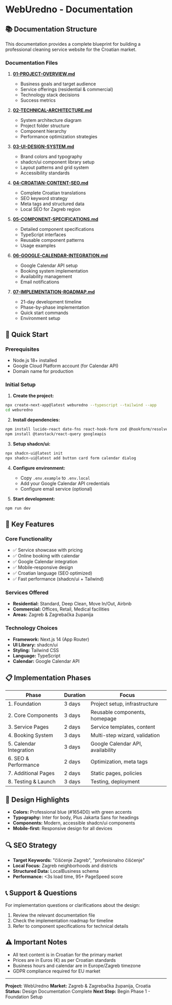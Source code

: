 # WebUredno - Documentation

## 📚 Documentation Structure

This documentation provides a complete blueprint for building a professional cleaning service website for the Croatian market.

### Documentation Files

1. **[01-PROJECT-OVERVIEW.md](01-PROJECT-OVERVIEW.md)**
   - Business goals and target audience
   - Service offerings (residential & commercial)
   - Technology stack decisions
   - Success metrics

2. **[02-TECHNICAL-ARCHITECTURE.md](02-TECHNICAL-ARCHITECTURE.md)**
   - System architecture diagram
   - Project folder structure
   - Component hierarchy
   - Performance optimization strategies

3. **[03-UI-DESIGN-SYSTEM.md](03-UI-DESIGN-SYSTEM.md)**
   - Brand colors and typography
   - shadcn/ui component library setup
   - Layout patterns and grid system
   - Accessibility standards

4. **[04-CROATIAN-CONTENT-SEO.md](04-CROATIAN-CONTENT-SEO.md)**
   - Complete Croatian translations
   - SEO keyword strategy
   - Meta tags and structured data
   - Local SEO for Zagreb region

5. **[05-COMPONENT-SPECIFICATIONS.md](05-COMPONENT-SPECIFICATIONS.md)**
   - Detailed component specifications
   - TypeScript interfaces
   - Reusable component patterns
   - Usage examples

6. **[06-GOOGLE-CALENDAR-INTEGRATION.md](06-GOOGLE-CALENDAR-INTEGRATION.md)**
   - Google Calendar API setup
   - Booking system implementation
   - Availability management
   - Email notifications

7. **[07-IMPLEMENTATION-ROADMAP.md](07-IMPLEMENTATION-ROADMAP.md)**
   - 21-day development timeline
   - Phase-by-phase implementation
   - Quick start commands
   - Environment setup

## 🚀 Quick Start

### Prerequisites
- Node.js 18+ installed
- Google Cloud Platform account (for Calendar API)
- Domain name for production

### Initial Setup

1. **Create the project:**
```bash
npx create-next-app@latest weburedno --typescript --tailwind --app
cd weburedno
```

2. **Install dependencies:**
```bash
npm install lucide-react date-fns react-hook-form zod @hookform/resolvers
npm install @tanstack/react-query googleapis
```

3. **Setup shadcn/ui:**
```bash
npx shadcn-ui@latest init
npx shadcn-ui@latest add button card form calendar dialog
```

4. **Configure environment:**
   - Copy `.env.example` to `.env.local`
   - Add your Google Calendar API credentials
   - Configure email service (optional)

5. **Start development:**
```bash
npm run dev
```

## 🎯 Key Features

### Core Functionality
- ✅ Service showcase with pricing
- ✅ Online booking with calendar
- ✅ Google Calendar integration
- ✅ Mobile-responsive design
- ✅ Croatian language (SEO optimized)
- ✅ Fast performance (shadcn/ui + Tailwind)

### Services Offered
- **Residential:** Standard, Deep Clean, Move In/Out, Airbnb
- **Commercial:** Offices, Retail, Medical facilities
- **Areas:** Zagreb & Zagrebačka županija

### Technology Choices
- **Framework:** Next.js 14 (App Router)
- **UI Library:** shadcn/ui
- **Styling:** Tailwind CSS
- **Language:** TypeScript
- **Calendar:** Google Calendar API

## 📋 Implementation Phases

| Phase | Duration | Focus |
|-------|----------|-------|
| 1. Foundation | 3 days | Project setup, infrastructure |
| 2. Core Components | 3 days | Reusable components, homepage |
| 3. Service Pages | 2 days | Service templates, content |
| 4. Booking System | 3 days | Multi-step wizard, validation |
| 5. Calendar Integration | 3 days | Google Calendar API, availability |
| 6. SEO & Performance | 2 days | Optimization, meta tags |
| 7. Additional Pages | 2 days | Static pages, policies |
| 8. Testing & Launch | 3 days | Testing, deployment |

## 🎨 Design Highlights

- **Colors:** Professional blue (#1654D0) with green accents
- **Typography:** Inter for body, Plus Jakarta Sans for headings
- **Components:** Modern, accessible shadcn/ui components
- **Mobile-first:** Responsive design for all devices

## 🔍 SEO Strategy

- **Target Keywords:** "čišćenje Zagreb", "profesionalno čišćenje"
- **Local Focus:** Zagreb neighborhoods and districts
- **Structured Data:** LocalBusiness schema
- **Performance:** <3s load time, 95+ PageSpeed score

## 📞 Support & Questions

For implementation questions or clarifications about the design:
1. Review the relevant documentation file
2. Check the implementation roadmap for timeline
3. Refer to component specifications for technical details

## ⚠️ Important Notes

- All text content is in Croatian for the primary market
- Prices are in Euros (€) as per Croatian standards
- Business hours and calendar are in Europe/Zagreb timezone
- GDPR compliance required for EU market

---

**Project:** WebUredno
**Market:** Zagreb & Zagrebačka županija, Croatia
**Status:** Design Documentation Complete
**Next Step:** Begin Phase 1 - Foundation Setup